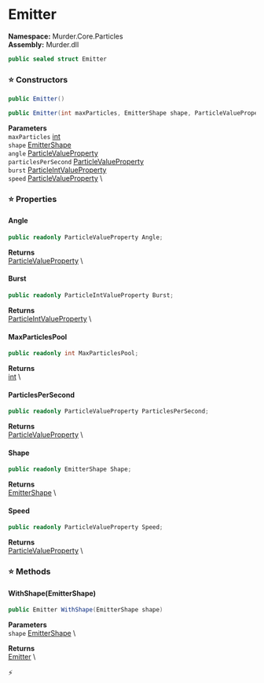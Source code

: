# Emitter

**Namespace:** Murder.Core.Particles \
**Assembly:** Murder.dll

```csharp
public sealed struct Emitter
```

### ⭐ Constructors
```csharp
public Emitter()
```

```csharp
public Emitter(int maxParticles, EmitterShape shape, ParticleValueProperty angle, ParticleValueProperty particlesPerSecond, ParticleIntValueProperty burst, ParticleValueProperty speed)
```

**Parameters** \
`maxParticles` [int](https://learn.microsoft.com/en-us/dotnet/api/System.Int32?view=net-7.0) \
`shape` [EmitterShape](../../../Murder/Core/Particles/EmitterShape.html) \
`angle` [ParticleValueProperty](../../../Murder/Core/Particles/ParticleValueProperty.html) \
`particlesPerSecond` [ParticleValueProperty](../../../Murder/Core/Particles/ParticleValueProperty.html) \
`burst` [ParticleIntValueProperty](../../../Murder/Core/Particles/ParticleIntValueProperty.html) \
`speed` [ParticleValueProperty](../../../Murder/Core/Particles/ParticleValueProperty.html) \

### ⭐ Properties
#### Angle
```csharp
public readonly ParticleValueProperty Angle;
```

**Returns** \
[ParticleValueProperty](../../../Murder/Core/Particles/ParticleValueProperty.html) \
#### Burst
```csharp
public readonly ParticleIntValueProperty Burst;
```

**Returns** \
[ParticleIntValueProperty](../../../Murder/Core/Particles/ParticleIntValueProperty.html) \
#### MaxParticlesPool
```csharp
public readonly int MaxParticlesPool;
```

**Returns** \
[int](https://learn.microsoft.com/en-us/dotnet/api/System.Int32?view=net-7.0) \
#### ParticlesPerSecond
```csharp
public readonly ParticleValueProperty ParticlesPerSecond;
```

**Returns** \
[ParticleValueProperty](../../../Murder/Core/Particles/ParticleValueProperty.html) \
#### Shape
```csharp
public readonly EmitterShape Shape;
```

**Returns** \
[EmitterShape](../../../Murder/Core/Particles/EmitterShape.html) \
#### Speed
```csharp
public readonly ParticleValueProperty Speed;
```

**Returns** \
[ParticleValueProperty](../../../Murder/Core/Particles/ParticleValueProperty.html) \
### ⭐ Methods
#### WithShape(EmitterShape)
```csharp
public Emitter WithShape(EmitterShape shape)
```

**Parameters** \
`shape` [EmitterShape](../../../Murder/Core/Particles/EmitterShape.html) \

**Returns** \
[Emitter](../../../Murder/Core/Particles/Emitter.html) \



⚡